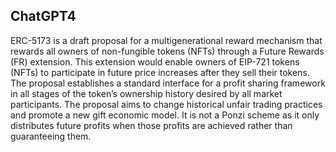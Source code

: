 ## ChatGPT4

ERC-5173 is a draft proposal for a multigenerational reward mechanism that rewards all owners of non-fungible tokens (NFTs) through a Future Rewards (FR) extension. This extension would enable owners of EIP-721 tokens (NFTs) to participate in future price increases after they sell their tokens. The proposal establishes a standard interface for a profit sharing framework in all stages of the token’s ownership history desired by all market participants. The proposal aims to change historical unfair trading practices and promote a new gift economic model. It is not a Ponzi scheme as it only distributes future profits when those profits are achieved rather than guaranteeing them.
